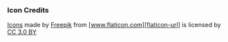 ### Icon Credits
[Icons][vsts-task-icons] made by [Freepik][icon-author-url] from [www.flaticon.com][flaticon-url] is licensed by [CC 3.0 BY][cc3-url]

[vsts-task-icons]: docs/images
[icon-author-url]: http://www.freepik.com
[flaticon-url]: http://www.flaticon.com
[cc3-url]: http://creativecommons.org/licenses/by/3.0